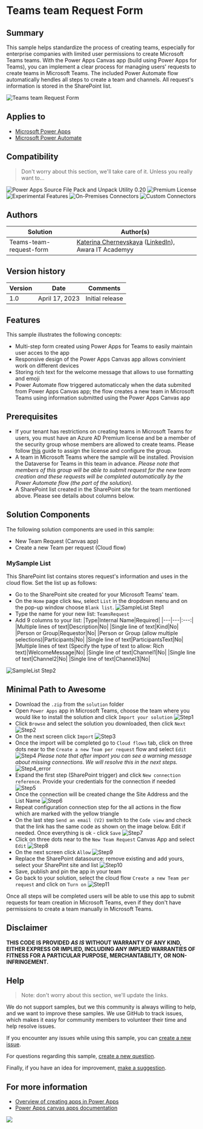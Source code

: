 # Teams team Request Form

## Summary

This sample helps standardize the process of creating teams, especially for enterprise companies with limited user permissions to create Microsoft Teams teams. With the Power Apps Canvas app (build using Power Apps for Teams), you can implement a clear process for managing users' requests to create teams in Microsoft Teams. The included Power Automate flow automatically hendles all steps to create a team and channels. All request's information is stored in the SharePoint list.

![Teams team Request Form](assets/Teams-team-request-form.gif)

## Applies to

* [Microsoft Power Apps](https://docs.microsoft.com/powerapps/)
* [Microsoft Power Automate](https://docs.microsoft.com/power-automate/)

## Compatibility

> Don't worry about this section, we'll take care of it. Unless you really want to...

![Power Apps Source File Pack and Unpack Utility 0.20](https://img.shields.io/badge/Packing%20Tool-0.20-green.svg)
![Premium License](https://img.shields.io/badge/Premium%20License-Not%20Required-green.svg "Premium Power Apps license not required")
![Experimental Features](https://img.shields.io/badge/Experimental%20Features-No-green.svg "Does not rely on experimental features")
![On-Premises Connectors](https://img.shields.io/badge/On--Premises%20Connectors-No-green.svg "Does not use on-premise connectors")
![Custom Connectors](https://img.shields.io/badge/Custom%20Connectors-Not%20Required-green.svg "Does not use custom connectors")

## Authors

Solution|Author(s)
--------|---------
Teams-team-request-form | [Katerina Chernevskaya](https://github.com/Katerina-Chernevskaya) ([LinkedIn](https://www.linkedin.com/in/katerinachernevskaya/)), Awara IT Academyy

## Version history

Version|Date|Comments
-------|----|--------
1.0|April 17, 2023|Initial release

## Features

This sample illustrates the following concepts:

* Multi-step form created using Power Apps for Teams to easily maintain user acces to the app
* Responsive design of the Power Apps Canvas app allows convinient work on different devices
* Storing rich text for the welcome message that allows to use formatting and emoji
* Power Automate flow triggered automaticcaly when the data submited from Power Apps Canvas app; the flow creates a new team in Microsoft Teams using information submitted using the Power Apps Canvas app

## Prerequisites

* If your tenant has restrictions on creating teams in Microsoft Teams for users, you must have an Azure AD Premium license and be a member of the security group whose members are allowed to create teams. Please follow [this](https://learn.microsoft.com/en-us/microsoft-365/solutions/manage-creation-of-groups?view=o365-worldwide) guide to assign the license and configure the group.
* A team in Microsoft Teams where the sample will be installed. Provision the Dataverse for Teams in this team in advance. 
*Please note that members of this group will be able to submit request for the new team creation and these requests will be completed automatically by the Power Automate flow (the part of the solution).*
* A SharePoint list created in the SharePoint site for the team mentioned above. Please see details about columns below.

## Solution Components

The following solution components are used in this sample:

* New Team Request (Canvas app)
* Create a new Team per request (Cloud flow)

### MySample List

This SharePoint list contains stores request's information and uses in the cloud flow.
Set the list up as follows:

* Go to the SharePoint site created for your Microsoft Teams' team.
* On the `Home` page click `New`, select `List` in the dropdown menu and on the pop-up window choose `Blank list`. 
![SampleList Step1](assets/SampleList_Step1.png)
* Type the name for your new list: `TeamsRequest`
* Add 9 columns to your list:
|Type|Internal Name|Required|
|---|---|:---:|
|Multiple lines of text|Description|No|
|Single line of text|Kind|No|
|Person or Group|Requestor|No|
|Person or Group (allow multiple selections)|Participants|No|
|Single line of text|ParticipantsText|No|
|Multiple lines of text (Specify the type of text to allow: Rich text)|WelcomeMessage|No|
|Single line of text|Channel1|No|
|Single line of text|Channel2|No|
|Single line of text|Channel3|No|

![SampleList Step2](assets/SampleList_Step2.png)

## Minimal Path to Awesome

* Download the `.zip` from the `solution` folder
* Open `Power Apps` app in Microsoft Teams, choose the team where you would like to install the solution and click `Import your solution`
![Step1](assets/Step1.png)
* Click `Browse` and select the solution you downloaded, then click `Next`
![Step2](assets/Step2.png)
* On the next screen click `Import`
![Step3](assets/Step3.png)
* Once the import will be completed go to `Cloud flows` tab, click on three dots near to the `Create a new Team per request` flow and select `Edit`
![Step4](assets/Step4.png)
*Please note that after import you can see a warning message about missing connections. We will resolve this in the next steps.*
![Step4_error](assets/Step4_error.png)
* Expand the first step (SharePoint trigger) and click `New connection reference`. Provide your credentials for the connection if needed
![Step5](assets/Step5.png)
* Once the connection will be created change the Site Address and the List Name
![Step6](assets/Step6.png)
* Repeat configuration connection step for the all actions in the flow which are marked with the yellow triangle
* On the last step `Send an email (V2)` switch to the `Code view` and check that the link has the same code as shown on the image below. Edit if needed. Once everything is ok - click `Save`
![Step7](assets/Step7.png)
* Click on three dots near to the `New Team Request` Canvas App and select `Edit`
![Step8](assets/Step8.png)
* On the next screen click `Allow`
![Step9](assets/Step9.png)
* Replace the SharePoint datasource: remove existing and add yours, select your SharePint site and list
![Step10](assets/Step10.png)
* Save, publish and pin the app in your team
* Go back to your solution, select the cloud flow `Create a new Team per request` and click on `Turn on`
![Step11](assets/Step2.png)

Once all steps will be completed users will be able to use this app to submit requests for team creation in Microsoft Teams, even if they don't have permissions to create a team manually in Microsoft Teams.

## Disclaimer

**THIS CODE IS PROVIDED *AS IS* WITHOUT WARRANTY OF ANY KIND, EITHER EXPRESS OR IMPLIED, INCLUDING ANY IMPLIED WARRANTIES OF FITNESS FOR A PARTICULAR PURPOSE, MERCHANTABILITY, OR NON-INFRINGEMENT.**

## Help

> Note: don't worry about this section, we'll update the links.

We do not support samples, but we this community is always willing to help, and we want to improve these samples. We use GitHub to track issues, which makes it easy for  community members to volunteer their time and help resolve issues.

If you encounter any issues while using this sample, you can [create a new issue](https://github.com/pnp/powerapps-samples/issues/new?assignees=&labels=Needs%3A+Triage+%3Amag%3A%2Ctype%3Abug-suspected&template=bug-report.yml&sample=YOURSAMPLENAME&authors=@YOURGITHUBUSERNAME&title=YOURSAMPLENAME%20-%20).

For questions regarding this sample, [create a new question](https://github.com/pnp/powerapps-samples/issues/new?assignees=&labels=Needs%3A+Triage+%3Amag%3A%2Ctype%3Abug-suspected&template=question.yml&sample=YOURSAMPLENAME&authors=@YOURGITHUBUSERNAME&title=YOURSAMPLENAME%20-%20).

Finally, if you have an idea for improvement, [make a suggestion](https://github.com/pnp/powerapps-samples/issues/new?assignees=&labels=Needs%3A+Triage+%3Amag%3A%2Ctype%3Abug-suspected&template=suggestion.yml&sample=YOURSAMPLENAME&authors=@YOURGITHUBUSERNAME&title=YOURSAMPLENAME%20-%20).

## For more information

- [Overview of creating apps in Power Apps](https://docs.microsoft.com/powerapps/maker/)
- [Power Apps canvas apps documentation](https://docs.microsoft.com/en-us/powerapps/maker/canvas-apps/)


<img src="https://telemetry.sharepointpnp.com/powerapps-samples/samples/readme-template" />
